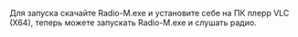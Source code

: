 Для запуска скачайте Radio-M.exe и установите себе на ПК плерр VLC (X64), теперь можете запускать Radio-M.exe и слушать радио.
